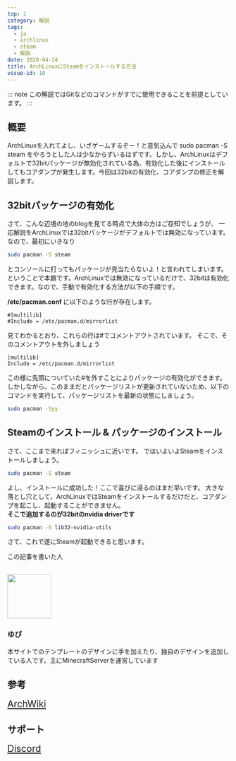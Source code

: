 ```yaml
---
top: 1
category: 解説
tags:
  - ja
  - archlinux
  - steam
  - 解説
date: 2020-04-24
title: ArchLinuxにSteamをインストールする方法
vssue-id: 10
---
```


<!-- more -->

::: note
この解説ではGitなどのコマンドがすでに使用できることを前提としています。
:::

<TOC />

## 概要

ArchLinuxを入れてよし、いざゲームするぞー！と意気込んで
sudo pacman -S steam
をやろうとした人は少なからずいるはずです。しかし、ArchLinuxはデフォルトで32bitパッケージが無効化されている為、有効化した後にインストールしてもコアダンプが発生します。今回は32bitの有効化、コアダンプの修正を解説します。

## 32bitパッケージの有効化

さて、こんな辺境の地のblogを見てる時点で大体の方はご存知でしょうが、
一応解説をArchLinuxでは32bitパッケージがデフォルトでは無効になっています。
なので、最初にいきなり

```bash
sudo pacman -S steam
```

とコンソールに打ってもパッケージが見当たらないよ！と言われてしまいます。
ということで本題です。ArchLinuxでは無効になっているだけで、32bitは有効化できます。なので、手動で有効化する方法が以下の手順です。

**/etc/pacman.conf** に以下のような行が存在します。

```
#[multilib]
#Include = /etc/pacman.d/mirrorlist
```

見てわかるとおり、これらの行は#でコメントアウトされています。
そこで、そのコメントアウトを外しましょう

```
[multilib]
Include = /etc/pacman.d/mirrorlist
```

この様に先頭についていた#を外すことによりパッケージの有効化ができます。
しかしながら、このままだとパッケージリストが更新されていないため、以下のコマンドを実行して、パッケージリストを最新の状態にしましょう。

```bash
sudo pacman -Syy
```

## Steamのインストール & パッケージのインストール

さて、ここまで来ればフィニッシュに近いです。
ではいよいよSteamをインストールしましょう。

```bash
sudo pacman -S steam
```

よし、インストールに成功した！ここで喜びに浸るのはまだ早いです。
大きな落とし穴として、ArchLinuxではSteamをインストールするだけだと、コアダンプを起こし、起動することができません。  
**そこで追加するのが32bitのnvidia driverです**

```bash
sudo pacman -S lib32-nvidia-utils
```

さて、これで遂にSteamが起動できると思います。
<div class="auther-grid">
  <article class="auther-side">
    <div class="auther-line">
        <div class="balloon1">
          <p>この記事を書いた人</p>
        </div>
        <br>
        <img
        class="auther-icon"
        src="https://repo.akarinext.org/assets/image/icon/yupix-icon.png"
        width="100"
        height="100"
        />
          <h3>ゆぴ</h3>
    </div>
  </article>
  <section class="auther-main">
    <div class="auther-main">
      本サイトでのテンプレートのデザインに手を加えたり、独自のデザインを追加している人です。主にMinecraftServerを運営しています
    </div>
  </section>
</div>

## 参考
<a class="button yx-background-color-archlinux font1 button-a-tag" style="font-size:1.5em;" href="https://wiki.archlinux.jp/index.php/Multilib"><i class="mdi mdi-arch"></i> ArchWiki</a>

## サポート

<a class="button yx-background-color-discord font1 button-a-tag" style="font-size:1.5em;" href="https://discord.gg/gsjcMQe"><i class="fab fa-discord"></i> Discord</a>